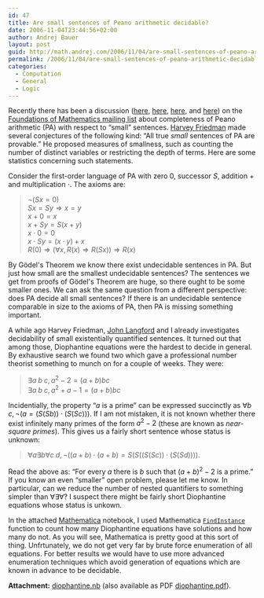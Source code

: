 ```yaml
---
id: 47
title: Are small sentences of Peano arithmetic decidable?
date: 2006-11-04T23:44:56+02:00
author: Andrej Bauer
layout: post
guid: http://math.andrej.com/2006/11/04/are-small-sentences-of-peano-arithmetic-decidable/
permalink: /2006/11/04/are-small-sentences-of-peano-arithmetic-decidable/
categories:
  - Computation
  - General
  - Logic
---
```

Recently there has been a discussion ([here](http://cs.nyu.edu/pipermail/fom/2006-October/011044.html), [here](http://cs.nyu.edu/pipermail/fom/2006-October/011050.html), [here](http://cs.nyu.edu/pipermail/fom/2006-November/011073.html), and [here](http://cs.nyu.edu/pipermail/fom/2006-November/011074.html)) on the [Foundations of Mathematics mailing list](http://cs.nyu.edu/mailman/listinfo/fom) about completeness of Peano arithmetic (PA) with respect to “small” sentences. [Harvey Friedman](http://www.math.ohio-state.edu/~friedman/) made several conjectures of the following kind: “All true _small_ sentences of PA are provable.” He proposed measures of smallness, such as counting the number of distinct variables or restricting the depth of terms. Here are some statistics concerning such statements.

<!--more-->

Consider the first-order language of PA with zero $0$, successor $S$, addition $+$ and multiplication $\cdot$. The axioms are:

> $\lnot (S x = 0)$  
> $S x = S y \Rightarrow x = y$  
> $x+0 = x$  
> $x+S y = S(x+y)$  
> $x \cdot 0 = 0$  
> $x \cdot Sy = (x \cdot y) + x$  
> $R(0) \Rightarrow (\forall x, R(x) \Rightarrow R(S x)) \Rightarrow R(x)$

By Gödel's Theorem we know there exist undecidable sentences in PA. But just how small are the smallest undecidable sentences? The sentences we get from proofs of Gödel's Theorem are huge, so there ought to be some smaller ones. We can ask the same question from a different perspective: does PA decide all small sentences? If there is an undecidable sentence comparable in size to the axioms of PA, then PA is missing something important.

A while ago Harvey Friedman, [John Langford](http://hunch.net/~jl/) and I already investigates decidability of small existentially quantified sentences. It turned out that among those, Diophantine equations were the hardest to decide in general. By exhaustive search we found two which gave a professional number theorist something to munch on for a couple of weeks. They were:

> $\exists a \; b \; c, a^2 - 2 = (a+b) b c$  
> $\exists a \; b \; c, a^2 + a - 1 = (a+b) b c$

Incidentially, the property “$a$ is a prime” can be expressed succinctly as $\forall b\; c, \lnot (a = (S (S b)) \cdot (S (S c)))$. If I am not mistaken, it is not known whether there exist infinitely many primes of the form $a^2 - 2$ (these are known as _near-square primes_). This gives us a fairly short sentence whose status is unknown:

> $\forall a \exists b \forall c \; d, \lnot ((a+b)\cdot(a+b) = S (S ((S (S c)) \cdot (S (S d))))$.

Read the above as: “For every $a$ there is $b$ such that $(a+b)^2 - 2$ is a prime.” If you know an even “smaller” open problem, please let me know. In particular, can we reduce the number of nested quantifiers to something simpler than $\forall \exists \forall$? I suspect there might be fairly short Diophantine equations whose status is unkown.

In the attached [Mathematica](http://www.wolfram.com) notebook, I used Mathematica [`FindInstance`](http://documents.wolfram.com/mathematica/functions/FindInstance) function to count how many Diophantine equations have solutions and how many do not. As you will see, Mathematica is pretty good at this sort of thing. Unfrtunately, we do not get very far by brute force enumeration of all equations. For better results we would have to use more advanced enumeration techniques which avoid generation of equations which are known in advance to be decidable.

**Attachment:** [diophantine.nb](/wp-content/uploads/2006/11/diophantine.nb) (also available as PDF [diophantine.pdf](http://math.andrej.com/wp-content/uploads/2006/11/diophantine.pdf)).
